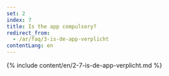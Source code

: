 ```yaml
---
set: 2
index: 7
title: Is the app compulsory?
redirect_from: 
  - /ar/faq/3-is-de-app-verplicht
contentLang: en
---
```

{% include content/en/2-7-is-de-app-verplicht.md %}
 
